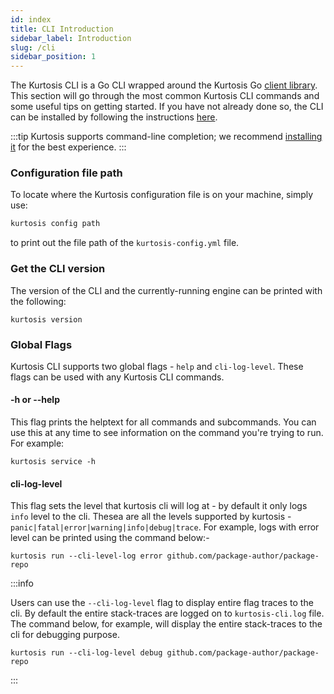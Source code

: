 ```yaml
---
id: index
title: CLI Introduction
sidebar_label: Introduction
slug: /cli
sidebar_position: 1
---
```


The Kurtosis CLI is a Go CLI wrapped around the Kurtosis Go [client library][client-library-reference]. This section will go through the most common Kurtosis CLI commands and some useful tips on getting started. If you have not already done so, the CLI can be installed by following the instructions [here][installing-the-cli].


:::tip
Kurtosis supports command-line completion; we recommend [installing it][adding-command-line-completion] for the best experience.
:::

### Configuration file path
To locate where the Kurtosis configuration file is on your machine, simply use:

```bash
kurtosis config path
```
to print out the file path of the `kurtosis-config.yml` file.

### Get the CLI version
The version of the CLI and the currently-running engine can be printed with the following:

```
kurtosis version
```

### Global Flags
Kurtosis CLI supports two global flags - `help` and `cli-log-level`. These flags can be used with any Kurtosis CLI commands.

#### -h or --help
This flag prints the helptext for all commands and subcommands. You can use this at any time to see information on the command you're trying to run. For example:
```
kurtosis service -h
```

#### cli-log-level
This flag sets the level that kurtosis cli will log at - by default it only logs `info` level to the cli. Thesea are all the levels supported by kurtosis -
```panic|fatal|error|warning|info|debug|trace```. For example, logs with error level can be printed using the command below:- 

```
kurtosis run --cli-level-log error github.com/package-author/package-repo 
```

:::info

Users can use the `--cli-log-level` flag to display entire flag traces to the cli. By default the entire stack-traces are logged on to `kurtosis-cli.log` file. The command below, for example, will display the entire stack-traces to the cli for debugging purpose.

```
kurtosis run --cli-log-level debug github.com/package-author/package-repo 
```
:::




<!-------------------- ONLY LINKS BELOW THIS POINT ----------------------->
[adding-command-line-completion]: ../guides/adding-command-line-completion.md
[installing-the-cli]: ../guides/installing-the-cli.md
[client-library-reference]: ../client-libs-reference.md
